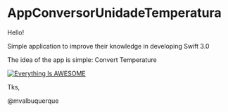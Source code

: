 # AppConversorUnidadeTemperatura


Hello! 

 Simple application to improve their knowledge in developing Swift 3.0

The idea of the app is simple: Convert Temperature

[![Everything Is AWESOME](http://i.imgur.com/Ot5DWAW.png)](https://youtu.be/7-MOLDi3OBw "Everything Is AWESOME")

Tks, 

@mvalbuquerque
